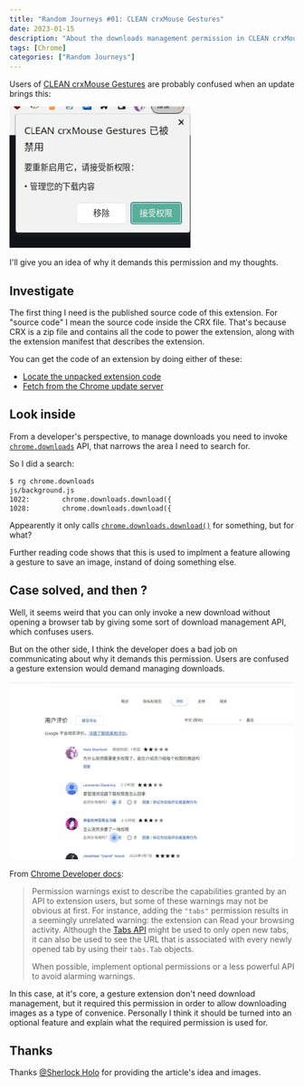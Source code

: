 ```yaml
---
title: "Random Journeys #01: CLEAN crxMouse Gestures"
date: 2023-01-15
description: "About the downloads management permission in CLEAN crxMouse Gestures"
tags: [Chrome]
categories: ["Random Journeys"]
---
```


Users of [CLEAN crxMouse Gestures](https://chrome.google.com/webstore/detail/clean-crxmouse-gestures/mjidkpedjlfnanainpdfnedkdlacidla) are probably confused when an update brings this:

![CLEAN crxMouse Gestures requires managing your downloads ???](crxmouse-permission-changes.jpg)

I'll give you an idea of why it demands this permission and my thoughts.

## Investigate

The first thing I need is the published source code of this extension. For "source code" I mean the source code inside the CRX file. That's because CRX is a zip file and contains all the code to power the extension, along with the extension manifest that describes the extension.

You can get the code of an extension by doing either of these:

* [Locate the unpacked extension code](https://stackoverflow.com/a/21482465)
* [Fetch from the Chrome update server](https://stackoverflow.com/questions/7184793/how-to-download-a-crx-file-from-the-chrome-web-store-for-a-given-id)

## Look inside

From a developer's perspective, to manage downloads you need to invoke [`chrome.downloads`](https://developer.chrome.com/docs/extensions/reference/downloads/) API, that narrows the area I need to search for.

So I did a search:

```bash-session
$ rg chrome.downloads
js/background.js
1022:        chrome.downloads.download({
1028:        chrome.downloads.download({
```

Appearently it only calls [`chrome.downloads.download()`](https://developer.chrome.com/docs/extensions/reference/downloads/#method-download) for something, but for what?

Further reading code shows that this is used to implment a feature allowing a gesture to save an image, instand of doing something else.

## Case solved, and then ?

Well, it seems weird that you can only invoke a new download without opening a browser tab by giving some sort of download management API, which confuses users.

But on the other side, I think the developer does a bad job on communicating about why it demands this permission. Users are confused a gesture extension would demand managing downloads.

![Some user couldn't understand what's happening, and it's bad for both developer and users.](crxmouse-reviews.jpg)

From [Chrome Developer docs](https://developer.chrome.com/docs/extensions/mv3/permission_warnings/#understanding-permissions):

> Permission warnings exist to describe the capabilities granted by an API to extension users, but some of these warnings may not be obvious at first. For instance, adding the `"tabs"` permission results in a seemingly unrelated warning: the extension can Read your browsing activity. Although the [Tabs API](https://developer.chrome.com/docs/extensions/reference/tabs/) might be used to only open new tabs, it can also be used to see the URL that is associated with every newly opened tab by using their `tabs.Tab` objects.
>
> When possible, implement optional permissions or a less powerful API to avoid alarming warnings.

In this case, at it's core, a gesture extension don't need download management, but it required this permission in order to allow downloading images as a type of convenice. Personally I think it should be turned into an optional feature and explain what the required permission is used for.

## Thanks

Thanks [@Sherlock Holo](https://t.me/Sherlock_Holo) for providing the article's idea and images.
